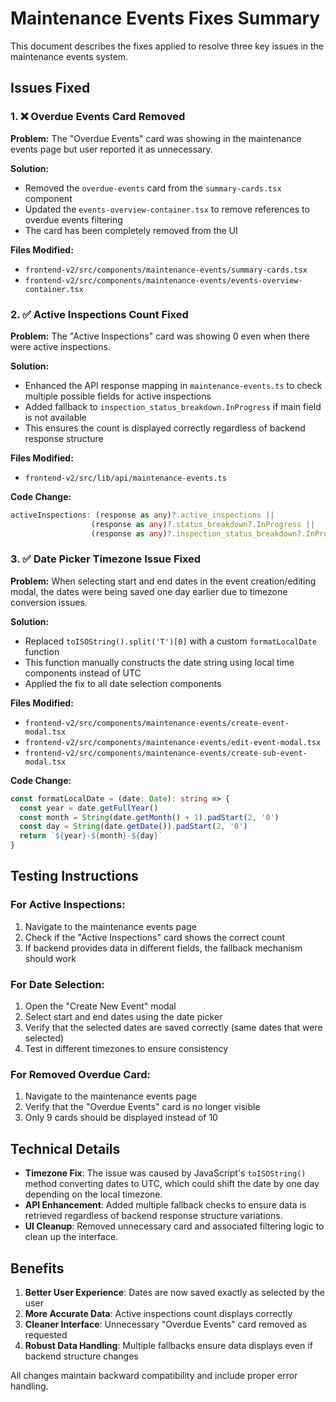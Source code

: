# Maintenance Events Fixes Summary

This document describes the fixes applied to resolve three key issues in the maintenance events system.

## Issues Fixed

### 1. ❌ Overdue Events Card Removed
**Problem:** The "Overdue Events" card was showing in the maintenance events page but user reported it as unnecessary.

**Solution:** 
- Removed the `overdue-events` card from the `summary-cards.tsx` component
- Updated the `events-overview-container.tsx` to remove references to overdue events filtering
- The card has been completely removed from the UI

**Files Modified:**
- `frontend-v2/src/components/maintenance-events/summary-cards.tsx`
- `frontend-v2/src/components/maintenance-events/events-overview-container.tsx`

### 2. ✅ Active Inspections Count Fixed
**Problem:** The "Active Inspections" card was showing 0 even when there were active inspections.

**Solution:**
- Enhanced the API response mapping in `maintenance-events.ts` to check multiple possible fields for active inspections
- Added fallback to `inspection_status_breakdown.InProgress` if main field is not available
- This ensures the count is displayed correctly regardless of backend response structure

**Files Modified:**
- `frontend-v2/src/lib/api/maintenance-events.ts`

**Code Change:**
```typescript
activeInspections: (response as any)?.active_inspections || 
                  (response as any)?.status_breakdown?.InProgress || 
                  (response as any)?.inspection_status_breakdown?.InProgress || 0,
```

### 3. ✅ Date Picker Timezone Issue Fixed
**Problem:** When selecting start and end dates in the event creation/editing modal, the dates were being saved one day earlier due to timezone conversion issues.

**Solution:**
- Replaced `toISOString().split('T')[0]` with a custom `formatLocalDate` function
- This function manually constructs the date string using local time components instead of UTC
- Applied the fix to all date selection components

**Files Modified:**
- `frontend-v2/src/components/maintenance-events/create-event-modal.tsx`
- `frontend-v2/src/components/maintenance-events/edit-event-modal.tsx`
- `frontend-v2/src/components/maintenance-events/create-sub-event-modal.tsx`

**Code Change:**
```typescript
const formatLocalDate = (date: Date): string => {
  const year = date.getFullYear()
  const month = String(date.getMonth() + 1).padStart(2, '0')
  const day = String(date.getDate()).padStart(2, '0')
  return `${year}-${month}-${day}`
}
```

## Testing Instructions

### For Active Inspections:
1. Navigate to the maintenance events page
2. Check if the "Active Inspections" card shows the correct count
3. If backend provides data in different fields, the fallback mechanism should work

### For Date Selection:
1. Open the "Create New Event" modal
2. Select start and end dates using the date picker
3. Verify that the selected dates are saved correctly (same dates that were selected)
4. Test in different timezones to ensure consistency

### For Removed Overdue Card:
1. Navigate to the maintenance events page
2. Verify that the "Overdue Events" card is no longer visible
3. Only 9 cards should be displayed instead of 10

## Technical Details

- **Timezone Fix**: The issue was caused by JavaScript's `toISOString()` method converting dates to UTC, which could shift the date by one day depending on the local timezone.
- **API Enhancement**: Added multiple fallback checks to ensure data is retrieved regardless of backend response structure variations.
- **UI Cleanup**: Removed unnecessary card and associated filtering logic to clean up the interface.

## Benefits

1. **Better User Experience**: Dates are now saved exactly as selected by the user
2. **More Accurate Data**: Active inspections count displays correctly
3. **Cleaner Interface**: Unnecessary "Overdue Events" card removed as requested
4. **Robust Data Handling**: Multiple fallbacks ensure data displays even if backend structure changes

All changes maintain backward compatibility and include proper error handling.